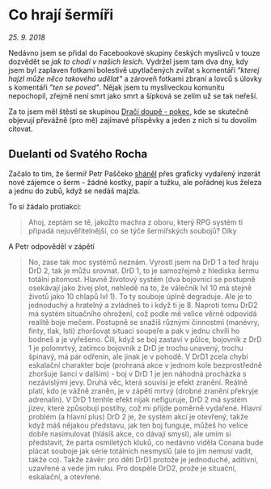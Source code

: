 # Co hrají šermíři

*25. 9. 2018*

Nedávno jsem se přidal do Facebookové skupiny českých myslivců v touze dozvědět se *jak to chodí v našich lesích*. Vydržel jsem tam dva dny, kdy jsem byl zaplaven fotkami bolestivě upytlačených zvířat s komentáři *"kterej hajzl může něco takového udělat"* a zároveň fotkami zbraní a lovců s úlovky s komentáři *"ten se poved"*. Nějak jsem tu mysliveckou komunitu nepochopil, zřejmě není smrt jako smrt a šípková se zelím už se tak neřeší.

Za to jsem měl štěstí se skupinou [Dračí doupě - pokec](https://www.facebook.com/search/top/?q=Dra%C4%8D%C3%AD%20doup%C4%9B%20-%20pokec), kde se skutečně objevují převážně (pro mě) zajímavé příspěvky a jeden z nich si tu dovolím citovat.

## Duelanti od Svatého Rocha

Začalo to tím, že šermíř Petr Paščeko [sháněl](https://www.facebook.com/groups/624117224397829/permalink/1632006010275607/) přes graficky vydařený inzerát nové zájemce o šerm - žádné kostky, papír a tužku, ale pořádnej kus železa a jednu do zubů, když se nedáš majzla.

To si žádalo protiakci:
>  Ahoj, zeptám se tě, jakožto machra z oboru, který RPG systém ti připadá nejuvěřitelnější, co se týče šermířských soubojů? Díky

A Petr odpověděl v zápětí

> No, zase tak moc systémů neznám. Vyrostl jsem na DrD 1 a teď hraju DrD 2, tak je můžu srovnat.
DrD 1, to je samozřejmě z hlediska šermu totální pitomost. Hlavně životový systém (dva bojovníci se postupně osekávají jako živej plot, nehledě na to, že válečník lvl 10 má stejně životů jako 10 chlapů lvl 1). To ty souboje úplně degraduje. Ale je to jednoduchý a hratelný a zvládneš to i když ti je 8.
Naproti tomu DrD2 má systém situačního ohrožení, což podle mě velice věrně odpovídá realitě boje mečem. Postupně se snažíš různými činnostmi (manévry, finty, tlak, lsti) zhoršovat situaci soupeře a pak v jednu chvíli ho bodneš a je vyřešeno.
Čili, když se boj zastaví v půlce, bojovník z DrD 1 je polomrtvý, zatímco bojovník z DrD je trochu unavený, trochu špinavý, má pár odřenin, ale jinak je v pohodě.
V DrD1 zcela chybí eskalační charakter boje (prohraná akce v jednom kole bezprostředně zhoršuje šanci v dalším) - boj v DrD 1 je jen náhodná procházka s nezávislými jevy.
Druhá věc, která souvisí je efekt zranění. Reálně platí, kdo je vážně zraněn, je v zápětí mrtvý (drobné zranění překryje adrenalin). V DrD 1 tenhle efekt nijak nefiguruje, DrD 2 má systém jizev, které způsobují postihy, což mi přijde poměrně vydařené.
Hlavní problém (a hlavní plus) DrD 2 je, že systém akcí je otevřený, takže když máš nějakou představu, jak ten boj funguje, můžeš ho velice dobře nasimulovat (hlásíš akce, co dávají smysl), ale umím si představit, že parta osmiletých kluků, co nedávno viděla Conana bude plácat souboje jak série totálních nesmyslů (ale to jim nemusí vadit, takže co).
Takže závěr: pro děti DrD1 protože je jednoduché, aditivní, uzavřené a vede jim ruku. Pro dospělé DrD2, prože je situační, eskalační, a otevřené.